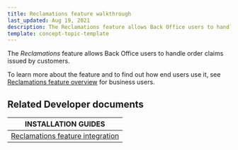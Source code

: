 ```yaml
---
title: Reclamations feature walkthrough
last_updated: Aug 19, 2021
description: The Reclamations feature allows Back Office users to handle order claims issued by customers
template: concept-topic-template
---
```


The _Reclamations_ feature allows Back Office users to handle order claims issued by customers.


To learn more about the feature and to find out how end users use it, see [Reclamations feature overview](/docs/scos/user/features/{{page.version}}/reclamations-feature-overview.html) for business users.


## Related Developer documents

|INSTALLATION GUIDES  |
|---------|
|[Reclamations feature integration](/docs/scos/dev/feature-integration-guides/{{page.version}}/reclamations-feature-integration.html)|
